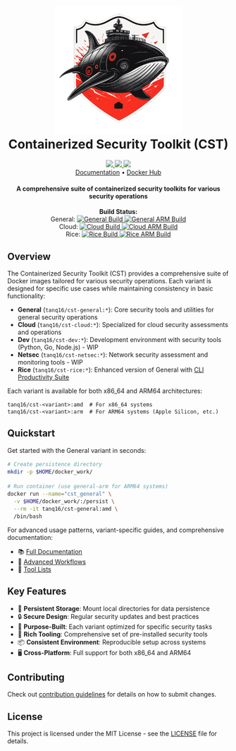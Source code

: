 <h1 align="center">
  <br>
  <img src="docs/assets/CST-Logo.png" alt="CST" width="290">
  <br>
  Containerized Security Toolkit (CST)
  <br>
</h1>

<p align="center">
  <a href="https://github.com/tanq16/containerized-security-toolkit/releases">
    <img src="https://img.shields.io/github/v/release/tanq16/containerized-security-toolkit?include_prereleases&style=flat-square">
  </a>
  <a href="https://hub.docker.com/r/tanq16/cst">
    <img src="https://img.shields.io/docker/pulls/tanq16/cst?style=flat-square">
  </a>
  <a href="https://github.com/tanq16/containerized-security-toolkit/blob/main/LICENSE">
    <img src="https://img.shields.io/github/license/tanq16/containerized-security-toolkit?style=flat-square">
  </a>
  <br>
  <a href="https://tanishq.page/containerized-security-toolkit">Documentation</a> •
  <a href="https://hub.docker.com/r/tanq16/cst">Docker Hub</a>
</p>

<h4 align="center">A comprehensive suite of containerized security toolkits for various security operations</h4>

<p align="center">
  <b>Build Status:</b><br>
  General: 
  <a href="https://github.com/tanq16/containerized-security-toolkit/actions/workflows/general-build.yml">
    <img src="https://github.com/tanq16/containerized-security-toolkit/actions/workflows/general-build.yml/badge.svg" alt="General Build">
  </a>
  <a href="https://dl.circleci.com/status-badge/redirect/circleci/YPqXqLMjjXxLwPP9TvpyFc/general/tree/main">
    <img src="https://dl.circleci.com/status-badge/img/circleci/YPqXqLMjjXxLwPP9TvpyFc/general/tree/main.svg?style=shield" alt="General ARM Build">
  </a>
  <br>
  Cloud: 
  <a href="https://github.com/tanq16/containerized-security-toolkit/actions/workflows/cloud-build.yml">
    <img src="https://github.com/tanq16/containerized-security-toolkit/actions/workflows/cloud-build.yml/badge.svg" alt="Cloud Build">
  </a>
  <a href="https://dl.circleci.com/status-badge/redirect/circleci/YPqXqLMjjXxLwPP9TvpyFc/cloud/tree/main">
    <img src="https://dl.circleci.com/status-badge/img/circleci/YPqXqLMjjXxLwPP9TvpyFc/cloud/tree/main.svg?style=shield" alt="Cloud ARM Build">
  </a>
  <br>
  Rice: 
  <a href="https://github.com/tanq16/containerized-security-toolkit/actions/workflows/rice-build.yml">
    <img src="https://github.com/tanq16/containerized-security-toolkit/actions/workflows/rice-build.yml/badge.svg" alt="Rice Build">
  </a>
  <a href="https://dl.circleci.com/status-badge/redirect/circleci/YPqXqLMjjXxLwPP9TvpyFc/rice/tree/main">
    <img src="https://dl.circleci.com/status-badge/img/circleci/YPqXqLMjjXxLwPP9TvpyFc/rice/tree/main.svg?style=shield" alt="Rice ARM Build">
  </a>
</p>

## Overview

The Containerized Security Toolkit (CST) provides a comprehensive suite of Docker images tailored for various security operations. Each variant is designed for specific use cases while maintaining consistency in basic functionality:

- **General** (`tanq16/cst-general:*`): Core security tools and utilities for general security operations
- **Cloud** (`tanq16/cst-cloud:*`): Specialized for cloud security assessments and operations
- **Dev** (`tanq16/cst-dev:*`): Development environment with security tools (Python, Go, Node.js) - WIP
- **Netsec** (`tanq16/cst-netsec:*`): Network security assessment and monitoring tools - WIP
- **Rice** (`tanq16/cst-rice:*`): Enhanced version of General with [CLI Productivity Suite](https://github.com/Tanq16/cli-productivity-suite)

Each variant is available for both x86_64 and ARM64 architectures:

```
tanq16/cst-<variant>:amd  # For x86_64 systems
tanq16/cst-<variant>:arm  # For ARM64 systems (Apple Silicon, etc.)
```

## Quickstart

Get started with the General variant in seconds:

```bash
# Create persistence directory
mkdir -p $HOME/docker_work/

# Run container (use general-arm for ARM64 systems)
docker run --name="cst_general" \
  -v $HOME/docker_work/:/persist \
  --rm -it tanq16/cst-general:amd \
  /bin/bash
```

For advanced usage patterns, variant-specific guides, and comprehensive documentation:
- 📚 [Full Documentation](https://tanishq.page/containerized-security-toolkit)
- 🚀 [Advanced Workflows](https://tanishq.page/containerized-security-toolkit/advanced/workflows)
- 🔧 [Tool Lists](https://tanishq.page/containerized-security-toolkit/tools/general-tools)

## Key Features

- 🔄 **Persistent Storage**: Mount local directories for data persistence
- 🔒 **Secure Design**: Regular security updates and best practices
- 🎯 **Purpose-Built**: Each variant optimized for specific security tasks
- 🔧 **Rich Tooling**: Comprehensive set of pre-installed security tools
- 📦 **Consistent Environment**: Reproducible setup across systems
- 🖥️ **Cross-Platform**: Full support for both x86_64 and ARM64

## Contributing

Check out [contribution guidelines](https://tanishq.page/containerized-security-toolkit/home/contributing) for details on how to submit changes.

## License

This project is licensed under the MIT License - see the [LICENSE](LICENSE) file for details.
